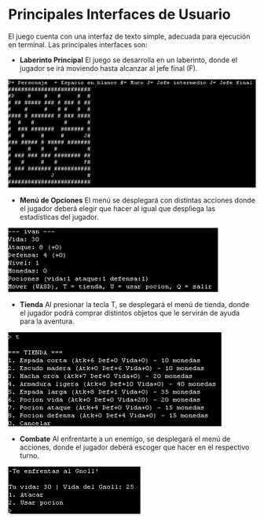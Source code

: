 # Principales Interfaces de Usuario

El juego cuenta con una interfaz de texto simple, adecuada para ejecución en terminal. Las principales interfaces son:

 - **Laberinto Principal**
El juego se desarrolla en un laberinto, donde el jugador se irá moviendo hasta alcanzar al jefe final (F).

![laberinto](https://github.com/IvanChiPolanco/Proyecto-Programacion-Estructurada/blob/4e5c1e217246faef63e308b213865592cec96337/assets/laberinto.jpg)

 - **Menú de Opciones**
 El menú se desplegará con distintas acciones donde el jugador deberá elegir que hacer al igual que despliega las estadísticas del jugador.

 ![menu](https://github.com/IvanChiPolanco/Proyecto-Programacion-Estructurada/blob/2ac1ed3c2088d694a0e28914d5ad23ea9916991e/assets/menu.png)
 
 - **Tienda**
Al presionar la tecla T, se desplegará el menú de tienda, donde el jugador podrá comprar distintos objetos que le servirán de ayuda para la aventura.

![tienda](https://github.com/IvanChiPolanco/Proyecto-Programacion-Estructurada/blob/45385a4a9d553a39486236b555550f93686660da/assets/tienda.png)

 - **Combate**
Al enfrentarte a un enemigo, se desplegará el menú de acciones, donde el jugador deberá escoger que hacer en el respectivo turno.

![comabte](https://github.com/IvanChiPolanco/Proyecto-Programacion-Estructurada/blob/bb83dc64b663f1a20dbe5325ad4c65e680733888/assets/combate.png)
